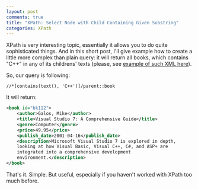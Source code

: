 ```yaml
---
layout: post
comments: true
title: "XPath: Select Node with Child Containing Given Substring"
categories: XPath
---
```


XPath is very interesting topic, essentially it allows you to do quite sophisticated things. And in this short post, I'll give example how to create a little more complex than plain query: it will return all books, which contains "C++" in any of its childrens' texts (please, see [example of such XML here](http://msdn.microsoft.com/en-us/library/windows/desktop/ms762271%28v=vs.85%29.aspx)).

So, our query is following:

```
//*[contains(text(), 'C++')]/parent::book
```

It will return:

```xml
<book id="bk112">
    <author>Galos, Mike</author>
    <title>Visual Studio 7: A Comprehensive Guide</title>
    <genre>Computer</genre>
    <price>49.95</price>
    <publish_date>2001-04-16</publish_date>
    <description>Microsoft Visual Studio 7 is explored in depth,
    looking at how Visual Basic, Visual C++, C#, and ASP+ are 
    integrated into a comprehensive development 
    environment.</description>
</book>
```

That's it. Simple. But useful, especially if you haven't worked with XPath too much before.
